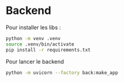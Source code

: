 # Backend

Pour installer les libs :

```bash
python -m venv .venv
source .venv/bin/activate
pip install -r requirements.txt
```

Pour lancer le backend

```bash
python -m uvicorn --factory back:make_app
```
